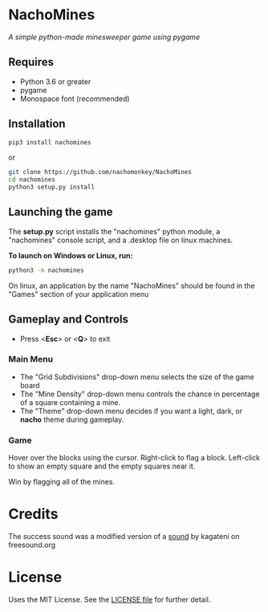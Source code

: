 # NachoMines
*A simple python-made minesweeper game using pygame*
## Requires
* Python 3.6 or greater
* pygame
* Monospace font (recommended)

## Installation

```bash
pip3 install nachomines
```
or

```bash
git clone https://github.com/nachomonkey/NachoMines
cd nachomines
python3 setup.py install
```

## Launching the game

The **setup.py** script installs the "nachomines" python module, a "nachomines" console script, and a .desktop file on linux machines.

**To launch on Windows or Linux, run:**
```bash
python3 -m nachomines
```

On linux, an application by the name "NachoMines" should be found in the "Games" section of your application menu

## Gameplay and Controls
* Press <**Esc**> or <**Q**> to exit
### Main Menu

* The "Grid Subdivisions" drop-down menu selects the size of the game board
* The "Mine Density" drop-down menu controls the chance in percentage of a square containing a mine.
* The "Theme" drop-down menu decides if you want a light, dark, or **nacho** theme during gameplay.

### Game
Hover over the blocks using the cursor. Right-click to flag a block.
Left-click to show an empty square and the empty squares near it.

Win by flagging all of the mines.

# Credits

The success sound was a modified version of a [sound](https://freesound.org/people/kagateni/sounds/404360/) by kagateni on freesound.org

# License
Uses the MIT License. See the [LICENSE file](https://github.com/nachomonkey/NachoMines/blob/master/LICENSE) for further detail.
